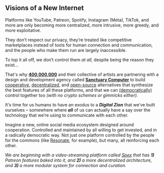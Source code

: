 ## Visions of a New Internet

Platforms like YouTube, Patreon, Spotify, Instagram (Meta), TikTok, and more are only becoming more centralized, more intrusive, more greedy, and more exploitative.

They don’t respect our privacy, they’re treated like competitive marketplaces instead of tools for human connection and communication, and the people who make them run are largely inaccessible.

To top it all off, we don’t control them _at all,_ despite being the reason they exist...

That's why [**400,000,000**](https://400000000.co) and their collective of artists are partnering with a design and development agency called [**Sanctuary Computer**](https://www.sanctuary.computer) to build [cooperative,](https://en.wikipedia.org/wiki/Platform_cooperative) [decentralized,](https://en.wikipedia.org/wiki/Decentralization#Technological_decentralization) and [open-source](https://en.wikipedia.org/wiki/Open_source) alternatives that synthesize the best features of all these platforms, and that we can [(democratically)](https://en.wikipedia.org/wiki/Direct_democracy) control together too _(with no crypto schemes or gimmicks either)._

It's time for us humans to have an exodus to a _**Digital Zion**_ that we’ve built ourselves – somewhere where _**all**_ of us can actually have a say over the technology that we’re using to communicate with each other.

Imagine a new, online social media ecosystem designed around cooperation. Controlled and maintained by all willing to get invested, and in a radically democratic way. Not just one platform controlled by the people for the commons (like [Resonate](https://resonate.is/), for example), but many, all reinforcing each other.

_We are beginning with a video-streaming platform called [Spex](https://opencollective.com/digitalzion/projects/spex) that has **1)** Patreon features baked into it, and **2)** a more decentralized architecture, and **3)** a more modular system for connection and curation._
